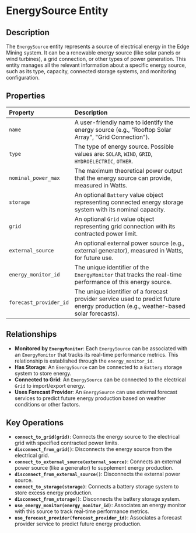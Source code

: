 # EnergySource Entity

## Description

The `EnergySource` entity represents a source of electrical energy in the Edge Mining system. It can be a renewable energy source (like solar panels or wind turbines), a grid connection, or other types of power generation. This entity manages all the relevant information about a specific energy source, such as its type, capacity, connected storage systems, and monitoring configuration.

## Properties

| Property                | Description                                                                                                                              |
| :---------------------- | :--------------------------------------------------------------------------------------------------------------------------------------- |
| `name`                  | A user-friendly name to identify the energy source (e.g., "Rooftop Solar Array", "Grid Connection").                                    |
| `type`                  | The type of energy source. Possible values are: `SOLAR`, `WIND`, `GRID`, `HYDROELECTRIC`, `OTHER`.                                      |
| `nominal_power_max`     | The maximum theoretical power output that the energy source can provide, measured in Watts.                                             |
| `storage`               | An optional `Battery` value object representing connected energy storage system with its nominal capacity.                               |
| `grid`                  | An optional `Grid` value object representing grid connection with its contracted power limit.                                           |
| `external_source`       | An optional external power source (e.g., external generator), measured in Watts, for future use.                                      |
| `energy_monitor_id`     | The unique identifier of the `EnergyMonitor` that tracks the real-time performance of this energy source.                              |
| `forecast_provider_id`  | The unique identifier of a forecast provider service used to predict future energy production (e.g., weather-based solar forecasts).  |

## Relationships

*   **Monitored by `EnergyMonitor`**: Each `EnergySource` can be associated with an `EnergyMonitor` that tracks its real-time performance metrics. This relationship is established through the `energy_monitor_id`.
*   **Has Storage**: An `EnergySource` can be connected to a `Battery` storage system to store energy.
*   **Connected to Grid**: An `EnergySource` can be connected to the electrical `Grid` to import/export energy.
*   **Uses Forecast Provider**: An `EnergySource` can use external forecast services to predict future energy production based on weather conditions or other factors.

## Key Operations

*   **`connect_to_grid(grid)`**: Connects the energy source to the electrical grid with specified contracted power limits.
*   **`disconnect_from_grid()`**: Disconnects the energy source from the electrical grid.
*   **`connect_to_external_source(external_source)`**: Connects an external power source (like a generator) to supplement energy production.
*   **`disconnect_from_external_source()`**: Disconnects the external power source.
*   **`connect_to_storage(storage)`**: Connects a battery storage system to store excess energy production.
*   **`disconnect_from_storage()`**: Disconnects the battery storage system.
*   **`use_energy_monitor(energy_monitor_id)`**: Associates an energy monitor with this source to track real-time performance metrics.
*   **`use_forecast_provider(forecast_provider_id)`**: Associates a forecast provider service to predict future energy production.
